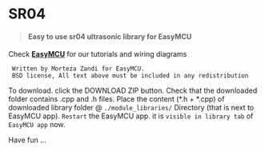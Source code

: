 # SR04 
> #### Easy to use sr04 ultrasonic library for EasyMCU


Check [**EasyMCU**](http://easymcu.ir/fa/%D8%A2%D9%85%D9%88%D8%B2%D8%B4-%D8%B1%D8%A7%D9%87-%D8%A7%D9%86%D8%AF%D8%A7%D8%B2%DB%8C-%D8%A7%D9%88%D9%84%D8%AA%D8%B1%D8%A7%D8%B3%D9%88%D9%86%DB%8C%DA%A9-sr04-%D8%AA%D9%88%D8%B3%D8%B7-easymcu/) for our tutorials and wiring diagrams 

```
 Written by Morteza Zandi for EasyMCU.
 BSD license, All text above must be included in any redistribution
```

To download. click the DOWNLOAD ZIP button. 
Check that the downloaded folder contains .cpp and .h files.
Place the content (*.h + *.cpp) of downloaded library folder @ `./module_libraries/` Directory (that is next to EasyMCU app). 
`Restart` the EasyMCU app. it is `visible in library tab` of `EasyMCU app` now.

Have fun ...
